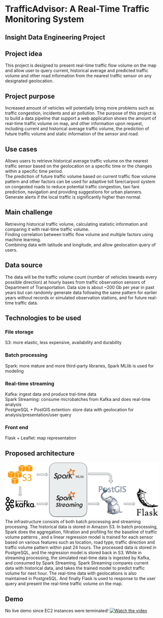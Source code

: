 # TrafficAdvisor: A Real-Time Traffic Monitoring System
## Insight Data Engineering Project
## Project idea
This project is designed to present real-time traffic flow volume on the map and allow user to query current, historical average and predicted traffic volume and other road information from the nearest traffic sensor on any designated geolocation.
## Project purpose
Increased amount of vehicles will potentially bring more problems such as traffic congestion, incidents and air pollution. The purpose of this project is to build a data pipeline that support a web application shows the amount of real-time traffic volume on map, and other information upon request, including current and historical average traffic volume, the prediction of future traffic volume and static information of the sensor and road.
## Use cases
Allows users to retrieve historical average traffic volume on the nearest traffic sensor based on the geolocation on a specific time or the changes within a specific time period.<br>
The prediction of future traffic volume based on current traffic flow volume pattern and other factors can be used for adaptive toll fare/carpool system on congested roads to reduce potential traffic congestion, taxi fare prediction, navigation and providing suggestions for urban planners.<br>
Generate alerts if the local traffic is significantly higher than normal.
## Main challenge
Retrieving historical traffic volume, calculating statistic information and comparing it with real-time traffic volume.<br>
Finding correlation between traffic flow volume and multiple factors using machine learning.<br>
Combining data with latitude and longitude, and allow geolocation query of users.
## Data source
The data will be the traffic volume count (number of vehicles towards every possible direction) at hourly bases from traffic observation sensors of Department of Transportation. Data size is about ~200 Gb per year in past years but can randomly generate data following the same pattern for earlier years without records or simulated observation stations, and for future real-time traffic data.<br>
## Technologies to be used
### File storage
S3: more elastic, less expensive, availability and durability
### Batch processing
Spark: more mature and more third-party libraries, Spark MLlib is used for modeling
### Real-time streaming
Kafka: ingest data and produce tral-time data<br>
Spark Streaming: consume microbatches from Kafka and does real-time analysis<br>
PostgreSQL + PostGIS extention: store data with geolocation for analysis/presentation/user query
### Front end
Flask + Leaflet: map representation
## Proposed architecture
![image](https://raw.githubusercontent.com/YIZHUSTC/InsightDE/master/architecture.png)
The infrastructure consists of both batch processing and streaming processing. The historical data is stored in Amazon S3. In batch processing, Spark does the aggregation, filtration and profiling for the baseline of traffic volume patterns , and a linear regression model is trained for each sensor based on various features such as location, road type, traffic direction and traffic volume pattern within past 24 hours. The processed data is stored in PostgreSQL, and the regression model is stored back in S3. While in streaming processing, the simulated real-time data is ingested by Kafka, and consumed by Spark Streaming. Spark Streaming compares current data with historical data, and takes the trained model to predict traffic volume for next hour. The real-time data with geolocations is also maintained in PostgreSQL. And finally Flask is used to response to the user query and present the real-time traffic volume on the map.
## Demo
No live demo since EC2 instances were terminated!
[![Watch the video](https://lh3.googleusercontent.com/Ned_Tu_ge6GgJZ_lIO_5mieIEmjDpq9kfgD05wapmvzcInvT4qQMxhxq_hEazf8ZsqA=s180-rw)](https://www.youtube-nocookie.com/embed/O6t1U1-1ZRY?rel=0)
